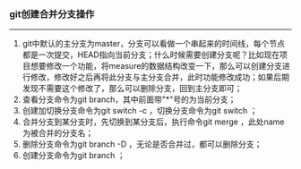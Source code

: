 ### git创建合并分支操作

---

1. git中默认的主分支为master，分支可以看做一个串起来的时间线，每个节点都是一次提交，HEAD指向当前分支；什么时候需要创建分支呢？比如现在项目想要修改一个功能，将measure的数据结构改变一下，那么可以创建分支进行修改，修改好之后再将此分支与主分支合并，此时功能修改成功；如果后期发现不需要这个修改了，那么可以删除分支，回到主分支即可；
2. 查看分支命令为git branch，其中前面带"*"号的为当前分支；
3. 创建加切换分支命令为git switch -c <name>，切换分支命令为git switch <name>；
4. 合并分支到某分支时，先切换到某分支后，执行命令git merge <name>，此处name为被合并的分支名；
5. 删除分支命令为git branch -D <name>，无论是否合并过，都可以删除分支；
6. 创建分支命令为git branch <name>；

